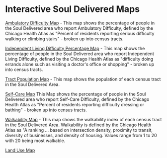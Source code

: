# Interactive Soul Delivered Maps
[Ambulatory Difficulty Map](Ambulatory/map.html) - This map shows the percentage of people in the Soul Delivered area who report Ambulatory Difficulty, defined by the Chicago Health Atlas as "Percent of residents reporting serious difficulty walking or climbing stairs" - broken up into census tracts.


[Independent Living Difficulty Percentage Map](IndLivDif/qgis2web_2023_07_21-15_09_30_983627/IndLivDifMap.html) - This map shows the percentage of people in the Soul Delivered area who report Independent Living Difficulty, defined by the Chicago Health Atlas as "difficulty doing errands alone such as visiting a doctor's office or shopping" - broken up into census tracts. 


[Tract Population Map](Population/Webapp/PopMap.html) - This map shows the population of each census tract in the Soul Delivered Area.


[Self-Care Map](SelfCare/qgis2web_2023_07_21-16_07_44_836685/SelfCareMap.html) This Map shows the percentage of people in the Soul Delivered area who report Self-Care Difficulty, defined by the Chicago Health Atlas as "Percent of residents reporting difficulty dressing or bathing" - broken up into census tracts.


[Walkability Map](Walkability/Webapp/WalkMap.html) - This map shows the walkability index of each census tract in the Soul Delivered Area. Walkability is defined by the Chicago Health Atlas as "A ranking ... based on intersection density, proximity to transit, diversity of businesses, and density of housing. Values range from 1 to 20 with 20 being most walkable.


[Land Use Map](LandUseWebapp/LandUseMap.html)
